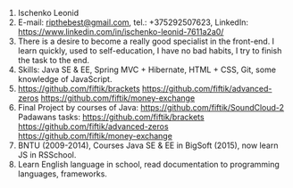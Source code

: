 1. Ischenko Leonid
2. E-mail: ripthebest@gmail.com, tel.: +375292507623, LinkedIn: https://www.linkedin.com/in/ischenko-leonid-7611a2a0/
3. There is a desire to become a really good specialist in the front-end. I learn quickly, used to self-education,
I have no bad habits, I try to finish the task to the end.
4. Skills: Java SE & EE, Spring MVC + Hibernate, HTML + CSS, Git, some knowledge of JavaScript.
5. https://github.com/fiftik/brackets
   https://github.com/fiftik/advanced-zeros
   https://github.com/fiftik/money-exchange
6. Final Project by courses of Java: https://github.com/fiftik/SoundCloud-2
   Padawans tasks:
   https://github.com/fiftik/brackets
   https://github.com/fiftik/advanced-zeros
   https://github.com/fiftik/money-exchange
7. BNTU (2009-2014), Courses Java SE & EE in BigSoft (2015), now learn JS in RSSchool.
8. Learn English language in school, read documentation to programming languages, frameworks.